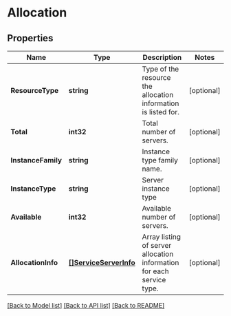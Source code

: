 # Allocation

## Properties

Name | Type | Description | Notes
------------ | ------------- | ------------- | -------------
**ResourceType** | **string** | Type of the resource the allocation information is listed for. | [optional] 
**Total** | **int32** | Total number of servers. | [optional] 
**InstanceFamily** | **string** | Instance type family name. | [optional] 
**InstanceType** | **string** | Server instance type | [optional] 
**Available** | **int32** | Available number of servers. | [optional] 
**AllocationInfo** | [**[]ServiceServerInfo**](ServiceServerInfo.md) | Array listing of server allocation information for each service type. | [optional] 

[[Back to Model list]](../README.md#documentation-for-models) [[Back to API list]](../README.md#documentation-for-api-endpoints) [[Back to README]](../README.md)


